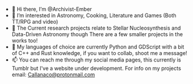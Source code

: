 - 👋 Hi there, I’m @Archivist-Ember
- 👀 I’m interested in Astronomy, Cooking, Literature and Games (Both TT/RPG and video)
- 🌱 The Current research projects relate to Stellar Nucleosynthesis and Data-Driven Astronomy though There are a few smaller projects in the works too!
- 💞️ My languages of choice are currently Python and GDScript with a bit of C++ and Rust knowledge, if you want to collab, shoot me a message!
- 📫 You can reach me through my social media pages, this currently is Tumblr but I've a website under development. For info on my projects email: Callanaco@protonmail.com

<!---
Archivist-Ember/Archivist-Ember is a ✨ special ✨ repository because its `README.md` (this file) appears on your GitHub profile.
You can click the Preview link to take a look at your changes.
--->
